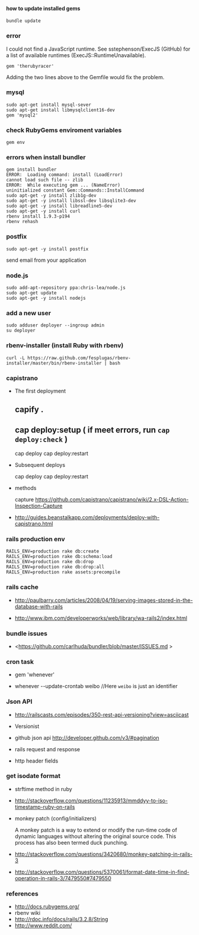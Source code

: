 #### how to update installed gems

    bundle update

### error

I could not find a JavaScript runtime. See sstephenson/ExecJS (GitHub) for a
list of available runtimes (ExecJS::RuntimeUnavailable).

    gem 'therubyracer'

Adding the two lines above to the Gemfile would fix the problem.

### mysql

    sudo apt-get install mysql-sever 
    sudo apt-get install libmysqlclient16-dev
    gem 'mysql2'

### check RubyGems enviroment variables

    gem env

### errors when install bundler

    gem install bundler
    ERROR:  Loading command: install (LoadError)
    cannot load such file -- zlib
    ERROR:  While executing gem ... (NameError)
    uninitialized constant Gem::Commands::InstallCommand
    sudo apt-get -y install zlib1g-dev
    sudo apt-get -y install libssl-dev libsqlite3-dev 
    sudo apt-get -y install libreadline5-dev
    sudo apt-get -y install curl
    rbenv install 1.9.3-p194
    rbenv rehash 

### postfix

    sudo apt-get -y install postfix

send email from your application

### node.js

    sudo add-apt-repository ppa:chris-lea/node.js
    sudo apt-get update
    sudo apt-get -y install nodejs

### add a new user

    sudo adduser deployer --ingroup admin
    su deployer

### rbenv-installer (install Ruby with rbenv)

    curl -L https://raw.github.com/fesplugas/rbenv-installer/master/bin/rbenv-installer | bash

### capistrano
    
* The first deployment

    capify .
    -----------------
    cap deploy:setup ( if meet errors, run `cap deploy:check` )
    ----------------
    cap deploy
    cap deploy:restart

* Subsequent deploys 

    cap deploy
    cap deploy:restart

* methods

  capture <https://github.com/capistrano/capistrano/wiki/2.x-DSL-Action-Inspection-Capture>

* <http://guides.beanstalkapp.com/deployments/deploy-with-capistrano.html>

### rails production env

    RAILS_ENV=production rake db:create
    RAILS_ENV=production rake db:schema:load
    RAILS_ENV=production rake db:drop
    RAILS_ENV=production rake db:drop:all
    RAILS_ENV=production rake assets:precompile 

### rails cache

* <http://paulbarry.com/articles/2008/04/19/serving-images-stored-in-the-database-with-rails>

* <http://www.ibm.com/developerworks/web/library/wa-rails2/index.html>

### bundle issues

* <https://github.com/carlhuda/bundler/blob/master/ISSUES.md >

### cron task

* gem 'whenever'

* whenever --update-crontab weibo //Here `weibo` is just an identifier

### Json API

* http://railscasts.com/episodes/350-rest-api-versioning?view=asciicast

* Versionist

* github json api http://developer.github.com/v3/#pagination

* rails request and response

* http header fields

### get isodate format

* strftime method in ruby 

* http://stackoverflow.com/questions/11235913/mmddyy-to-iso-timestamp-ruby-on-rails

* monkey patch (config/initializers)

  A monkey patch is a way to extend or modify the run-time code of dynamic
  languages without altering the original source code. This process has also
  been termed duck punching.

* http://stackoverflow.com/questions/3420680/monkey-patching-in-rails-3

* http://stackoverflow.com/questions/5370061/format-date-time-in-find-operation-in-rails-3/7479550#7479550

### references 

* <http://docs.rubygems.org/>
* rbenv wiki
* <http://rdoc.info/docs/rails/3.2.8/String>
* <http://www.reddit.com/>
